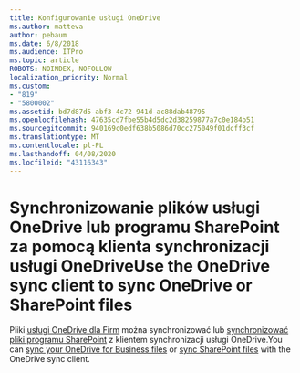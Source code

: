 ```yaml
---
title: Konfigurowanie usługi OneDrive
ms.author: matteva
author: pebaum
ms.date: 6/8/2018
ms.audience: ITPro
ms.topic: article
ROBOTS: NOINDEX, NOFOLLOW
localization_priority: Normal
ms.custom:
- "819"
- "5800002"
ms.assetid: bd7d87d5-abf3-4c72-941d-ac88dab48795
ms.openlocfilehash: 47635cd7fbe55b4d5dc2d38259877a7c0e184b51
ms.sourcegitcommit: 940169c0edf638b5086d70cc275049f01dcff3cf
ms.translationtype: MT
ms.contentlocale: pl-PL
ms.lasthandoff: 04/08/2020
ms.locfileid: "43116343"
---
```

# <a name="use-the-onedrive-sync-client-to-sync-onedrive-or-sharepoint-files"></a><span data-ttu-id="1836d-102">Synchronizowanie plików usługi OneDrive lub programu SharePoint za pomocą klienta synchronizacji usługi OneDrive</span><span class="sxs-lookup"><span data-stu-id="1836d-102">Use the OneDrive sync client to sync OneDrive or SharePoint files</span></span>

<span data-ttu-id="1836d-103">Pliki [usługi OneDrive dla Firm](https://go.microsoft.com/fwlink/?linkid=533375) można synchronizować lub [synchronizować pliki programu SharePoint](https://go.microsoft.com/fwlink/?linkid=871666) z klientem synchronizacji usługi OneDrive.</span><span class="sxs-lookup"><span data-stu-id="1836d-103">You can [sync your OneDrive for Business files](https://go.microsoft.com/fwlink/?linkid=533375) or [sync SharePoint files](https://go.microsoft.com/fwlink/?linkid=871666) with the OneDrive sync client.</span></span>
  